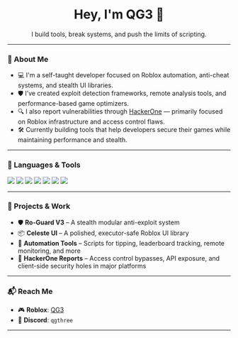 <h1 align="center">Hey, I'm QG3 👋</h1>
<p align="center">I build tools, break systems, and push the limits of scripting.</p>

---

### 🧠 About Me
- 💻 I'm a self-taught developer focused on Roblox automation, anti-cheat systems, and stealth UI libraries.
- 🛡️ I’ve created exploit detection frameworks, remote analysis tools, and performance-based game optimizers.
- 🔍 I also report vulnerabilities through [HackerOne](https://www.hackerone.com/) — primarily focused on Roblox infrastructure and access control flaws.
- 🛠️ Currently building tools that help developers secure their games while maintaining performance and stealth.

---

### 🧰 Languages & Tools
<p>
  <img src="https://img.shields.io/badge/-Lua-blue?style=flat-square&logo=lua" />
  <img src="https://img.shields.io/badge/-C++-black?style=flat-square&logo=c%2B%2B" />
  <img src="https://img.shields.io/badge/-C-black?style=flat-square&logo=c" />
  <img src="https://img.shields.io/badge/-Python-black?style=flat-square&logo=python" />
  <img src="https://img.shields.io/badge/-JavaScript-black?style=flat-square&logo=javascript" />
  <img src="https://img.shields.io/badge/-HTML5-black?style=flat-square&logo=html5" />
  <img src="https://img.shields.io/badge/-Roblox-black?style=flat-square&logo=roblox" />
</p>

---

### 🔧 Projects & Work
- 🛡️ **Ro-Guard V3** – A stealth modular anti-exploit system
- 📦 **Celeste UI** – A polished, executor-safe Roblox UI library
- 🤖 **Automation Tools** – Scripts for tipping, leaderboard tracking, remote monitoring, and more
- 🐞 **HackerOne Reports** – Access control bypasses, API exposure, and client-side security holes in major platforms

---

### 📬 Reach Me
- 🎮 **Roblox**: [QG3](https://www.roblox.com/users/44948055/profile)
- 💬 **Discord**: `qgthree`

---

